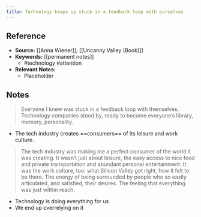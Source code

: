 ```yaml
---
title: Technology keeps up stuck in a feedback loop with ourselves
---
```

## Reference
- **Source:** [[Anna Wiener]]; [[Uncanny Valley (Book)]]
- **Keywords:** [[permanent notes]]
	- #technology  #attention 
- **Relevant Notes:**
	- Placeholder
## Notes
> Everyone I knew was stuck in a feedback loop with themselves. Technology companies stood by, ready to become everyone’s library, memory, personality.
- The tech industry creates ==consumers== of its leisure and work culture.
> The tech industry was making me a perfect consumer of the world it was creating. It wasn’t just about leisure, the easy access to nice food and private transportation and abundant personal entertainment. It was the work culture, too: what Silicon Valley got right, how it felt to be there. The energy of being surrounded by people who so easily articulated, and satisfied, their desires. The feeling that everything was just within reach.
- Technology is doing everything for us
- We end up overrelying on it
